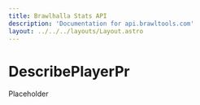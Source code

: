 ```yaml
---
title: Brawlhalla Stats API
description: 'Documentation for api.brawltools.com'
layout: ../../../layouts/Layout.astro
---
```


# DescribePlayerPr

Placeholder